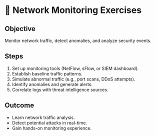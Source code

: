 # 🧪 Network Monitoring Exercises

## Objective
Monitor network traffic, detect anomalies, and analyze security events.

## Steps
1. Set up monitoring tools (NetFlow, sFlow, or SIEM dashboard).
2. Establish baseline traffic patterns.
3. Simulate abnormal traffic (e.g., port scans, DDoS attempts).
4. Identify anomalies and generate alerts.
5. Correlate logs with threat intelligence sources.

## Outcome
- Learn network traffic analysis.
- Detect potential attacks in real-time.
- Gain hands-on monitoring experience.
